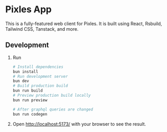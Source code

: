 # Pixles App

This is a fully-featured web client for Pixles. It is built using React, Rsbuild, Tailwind CSS, Tanstack, and more.

## Development

1. Run

    ```bash
    # Install dependencies
    bun install
    # Run development server
    bun dev
    # Build production build
    bun run build
    # Preview production build locally
    bun run preview

    # After graphql queries are changed
    bun run codegen
    ```

2. Open <http://localhost:5173/> with your browser to see the result.
